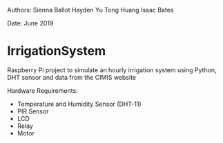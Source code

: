 Authors: 
Sienna Ballot
Hayden Yu
Tong Huang
Isaac Bates

Date:
June 2019

# IrrigationSystem
Raspberry Pi project to simulate an hourly irrigation system using Python, DHT sensor and data from the CIMIS website

Hardware Requirements:
 - Temperature and Humidity Sensor (DHT-11)
 - PIR Sensor
 - LCD
 - Relay
 - Motor
